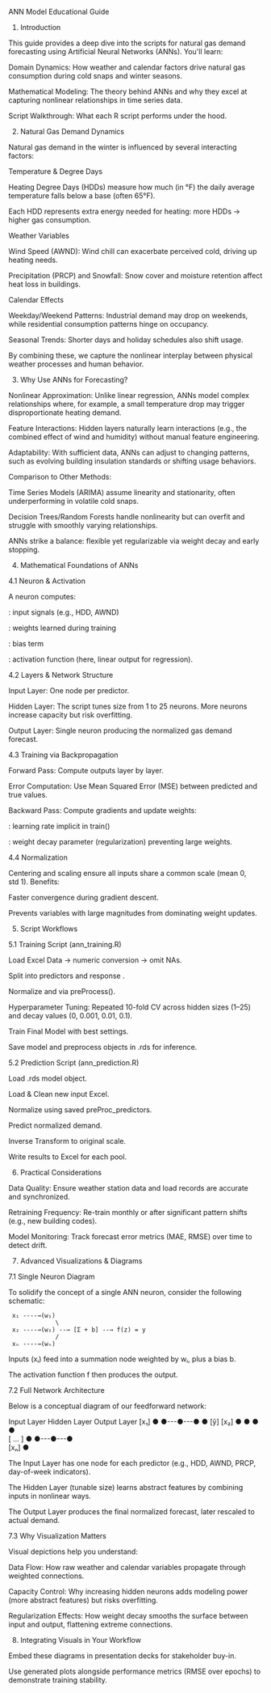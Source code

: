 ANN Model Educational Guide

1. Introduction

This guide provides a deep dive into the scripts for natural gas demand forecasting using Artificial Neural Networks (ANNs). You'll learn:

Domain Dynamics: How weather and calendar factors drive natural gas consumption during cold snaps and winter seasons.

Mathematical Modeling: The theory behind ANNs and why they excel at capturing nonlinear relationships in time series data.

Script Walkthrough: What each R script performs under the hood.

2. Natural Gas Demand Dynamics

Natural gas demand in the winter is influenced by several interacting factors:

Temperature & Degree Days

Heating Degree Days (HDDs) measure how much (in °F) the daily average temperature falls below a base (often 65°F).

Each HDD represents extra energy needed for heating: more HDDs → higher gas consumption.

Weather Variables

Wind Speed (AWND): Wind chill can exacerbate perceived cold, driving up heating needs.

Precipitation (PRCP) and Snowfall: Snow cover and moisture retention affect heat loss in buildings.

Calendar Effects

Weekday/Weekend Patterns: Industrial demand may drop on weekends, while residential consumption patterns hinge on occupancy.

Seasonal Trends: Shorter days and holiday schedules also shift usage.

By combining these, we capture the nonlinear interplay between physical weather processes and human behavior.

3. Why Use ANNs for Forecasting?

Nonlinear Approximation: Unlike linear regression, ANNs model complex relationships where, for example, a small temperature drop may trigger disproportionate heating demand.

Feature Interactions: Hidden layers naturally learn interactions (e.g., the combined effect of wind and humidity) without manual feature engineering.

Adaptability: With sufficient data, ANNs can adjust to changing patterns, such as evolving building insulation standards or shifting usage behaviors.

Comparison to Other Methods:

Time Series Models (ARIMA) assume linearity and stationarity, often underperforming in volatile cold snaps.

Decision Trees/Random Forests handle nonlinearity but can overfit and struggle with smoothly varying relationships.

ANNs strike a balance: flexible yet regularizable via weight decay and early stopping.

4. Mathematical Foundations of ANNs

4.1 Neuron & Activation

A neuron computes:



: input signals (e.g., HDD, AWND)

: weights learned during training

: bias term

: activation function (here, linear output for regression).

4.2 Layers & Network Structure

Input Layer: One node per predictor.

Hidden Layer: The script tunes size from 1 to 25 neurons. More neurons increase capacity but risk overfitting.

Output Layer: Single neuron producing the normalized gas demand forecast.

4.3 Training via Backpropagation

Forward Pass: Compute outputs layer by layer.

Error Computation: Use Mean Squared Error (MSE) between predicted and true values.

Backward Pass: Compute gradients  and update weights:


: learning rate implicit in train()

: weight decay parameter (regularization) preventing large weights.

4.4 Normalization

Centering and scaling ensure all inputs share a common scale (mean 0, std 1). Benefits:

Faster convergence during gradient descent.

Prevents variables with large magnitudes from dominating weight updates.

5. Script Workflows

5.1 Training Script (ann_training.R)

Load Excel Data → numeric conversion → omit NAs.

Split into predictors  and response .

Normalize  and  via preProcess().

Hyperparameter Tuning: Repeated 10-fold CV across hidden sizes (1–25) and decay values (0, 0.001, 0.01, 0.1).

Train Final Model with best settings.

Save model and preprocess objects in .rds for inference.

5.2 Prediction Script (ann_prediction.R)

Load .rds model object.

Load & Clean new input Excel.

Normalize using saved preProc_predictors.

Predict normalized demand.

Inverse Transform to original scale.

Write results to Excel for each pool.

6. Practical Considerations

Data Quality: Ensure weather station data and load records are accurate and synchronized.

Retraining Frequency: Re-train monthly or after significant pattern shifts (e.g., new building codes).

Model Monitoring: Track forecast error metrics (MAE, RMSE) over time to detect drift.

7. Advanced Visualizations & Diagrams

7.1 Single Neuron Diagram

To solidify the concept of a single ANN neuron, consider the following schematic:

     x₁ ----→(w₁)               
                 \            
     x₂ ----→(w₂) --→ [Σ + b] --→ f(z) = y
                 /            
     xₙ ----→(wₙ)               

Inputs (xᵢ) feed into a summation node weighted by wᵢ, plus a bias b.

The activation function f then produces the output.

7.2 Full Network Architecture

Below is a conceptual diagram of our feedforward network:

Input Layer       Hidden Layer          Output Layer
  [x₁]  ●         ●---●---●         ●   [ŷ]
  [x₂]  ●         ●   ●   ●         
  [ ... ] ●         ●---●---●         
  [xₙ]  ●                                

The Input Layer has one node for each predictor (e.g., HDD, AWND, PRCP, day-of-week indicators).

The Hidden Layer (tunable size) learns abstract features by combining inputs in nonlinear ways.

The Output Layer produces the final normalized forecast, later rescaled to actual demand.

7.3 Why Visualization Matters

Visual depictions help you understand:

Data Flow: How raw weather and calendar variables propagate through weighted connections.

Capacity Control: Why increasing hidden neurons adds modeling power (more abstract features) but risks overfitting.

Regularization Effects: How weight decay smooths the surface between input and output, flattening extreme connections.

8. Integrating Visuals in Your Workflow

Embed these diagrams in presentation decks for stakeholder buy-in.

Use generated plots alongside performance metrics (RMSE over epochs) to demonstrate training stability.
